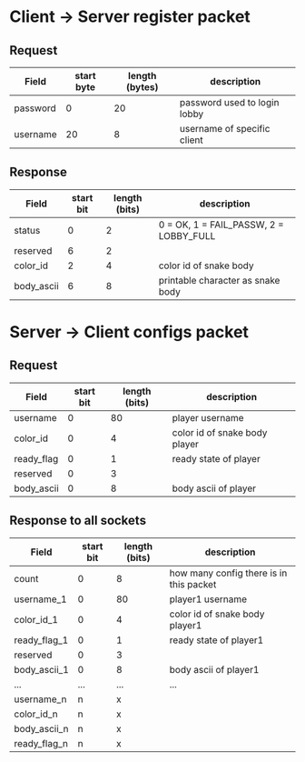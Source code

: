 
# Client -> Server register packet

## Request
| Field     | start byte    | length (bytes) | description                           |
|-----------| ---------     | -------------  | ------------                          |
| password  | 0             | 20             | password used to login lobby          |
| username  | 20            | 8              | username of specific client           |


## Response
| Field     | start bit     | length (bits) | description                            |
|-----------| ---------     | ------------- | ------------                           |
| status    | 0             | 2             | 0 = OK, 1 = FAIL_PASSW, 2 = LOBBY_FULL |
| reserved  | 6             | 2             |                                        |
| color_id  | 2             | 4             | color id of snake body                 |
| body_ascii| 6             | 8             | printable character as snake body      |


# Server -> Client configs packet

## Request
| Field       | start bit     | length (bits) | description                            |
|-----------  | ---------     | ------------- | ------------                           |
| username    | 0             | 80            | player username                        |
| color_id    | 0             | 4             | color id of snake body player          |
| ready_flag  | 0             | 1             | ready state of player                  |
| reserved    | 0             | 3             |                                        |
| body_ascii  | 0             | 8             | body ascii of player                   |

## Response to all sockets
| Field       | start bit     | length (bits) | description                            |
|-----------  | ---------     | ------------- | ------------                           |
| count       | 0             | 8             | how many config there is in this packet|
| username_1  | 0             | 80            | player1 username                       |
| color_id_1  | 0             | 4             | color id of snake body player1         |
| ready_flag_1| 0             | 1             | ready state of player1                 |
| reserved    | 0             | 3             |                                        |
| body_ascii_1| 0             | 8             | body ascii of player1                  |
| ...         | ...           | ...           |   ...                                  |
| username_n  | n             | x             |                                        |
| color_id_n  | n             | x             |                                        |
| body_ascii_n| n             | x             |                                        |
| ready_flag_n| n             | x             |                                        |




<!-- # Client -> Server ingame packet
| Field     | start bit     | length (bits) |
|-----------| ---------     | ------------- |
| direction | 0             | 2             |
| direction | 0             | 2             |

# Server -> Client status
| Field     | start bit     | length (bits) |
|-----------| ---------     | ------------- |
| direction | 0             | 2             |
| direction | 0             | 2             | -->